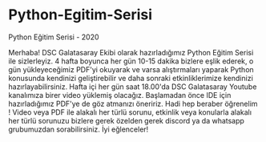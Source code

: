 # Python-Egitim-Serisi
Python Eğitim Serisi - 2020

Merhaba! DSC Galatasaray Ekibi olarak hazırladığımız Python Eğitim Serisi ile sizlerleyiz. 4 hafta boyunca her gün 10-15 dakika bizlere eşlik ederek, o gün yükleyeceğimiz PDF'yi okuyarak ve varsa alıştırmaları yaparak Python konusunda kendinizi geliştirebilir ve daha sonraki etkinliklerimize kendinizi hazırlayabilirsiniz. Hafta içi her gün saat 18.00'da DSC Galatasaray Youtube kanalımıza birer video yüklemiş olacağız. Başlamadan önce IDE için hazırladığımız PDF'ye de göz atmanızı öneririz. Hadi hep beraber öğrenelim ! Video veya PDF ile alakalı her türlü sorunu, etkinlik veya konularla alakalı her türlü sorunuzu bizlere gerek özelden gerek discord ya da whatsapp grubumuzdan sorabilirsiniz. İyi eğlenceler!
